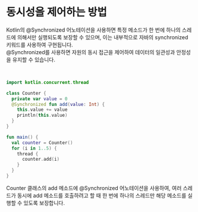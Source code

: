 # 동시성을 제어하는 방법
Kotlin의 @Synchronized 어노테이션을 사용하면 특정 메소드가 한 번에 하나의 스레드에 의해서만 실행되도록 보장할 수 있으며, 이는 내부적으로 자바의 synchronized 키워드를 사용하여 구현됩니다.  
@Synchronized를 사용하면 자원의 동시 접근을 제어하여 데이터의 일관성과 안정성을 유지할 수 있습니다.

</br>

```kotlin
import kotlin.concurrent.thread

class Counter {
  private var value = 0
  @Synchronized fun add(value: Int) {
    this.value += value
    println(this.value)
  }
}

fun main() {
  val counter = Counter()
  for (i in 1..5) {
    thread {
      counter.add(i)
    }
  }
}
```
Counter 클래스의 add 메소드에 @Synchronized 어노테이션을 사용하여, 여러 스레드가 동시에 add 메소드를 호출하려고 할 때 한 번에 하나의 스레드만 해당 메소드를 실행할 수 있도록 보장합니다.
